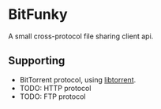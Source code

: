 # BitFunky

A small cross-protocol file sharing client api.

## Supporting

- BitTorrent protocol, using [libtorrent](http://www.libtorrent.org/index.html).
- TODO: HTTP protocol
- TODO: FTP protocol
